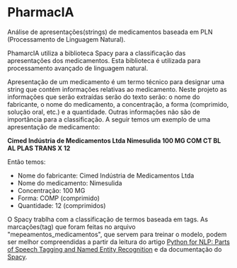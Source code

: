 # PharmacIA 

Análise de apresentações(strings) de medicamentos baseada em PLN (Processamento de Linguagem Natural). 

PhamarcIA utiliza a biblioteca Spacy para a classificação das apresentações dos medicamentos. Esta biblioteca é utilizada para processamento avançado de linguagem natural. 

Apresentação de um medicamento é um termo técnico para designar uma string que contém informações relativas ao medicamento. Neste projeto as informações que serão extraídas serão do texto serão: o nome do fabricante, o nome do medicamento, a concentração, a forma (comprimido, solução oral, etc.) e a quantidade. Outras informações não são de importância para a classificação. 
A seguir temos um exemplo de uma apresentação de medicamento: 

**Cimed Indústria de Medicamentos Ltda Nimesulida 100 MG COM CT BL AL PLAS TRANS X 12** 

Então temos: 

- Nome do fabricante: Cimed Indústria de Medicamentos Ltda 
- Nome do medicamento: Nimesulida 
- Concentração: 100 MG 
- Forma: COMP (comprimido) 
- Quantidade: 12 (comprimidos) 

O Spacy trablha com a classificação de termos baseada em tags. As marcações(tag) que foram feitas no arquivo "mepeamentos_medicamentos", que servem para treinar o modelo, podem ser melhor compreendidas a partir da leitura do artigo [Python for NLP: Parts of Speech Tagging and Named Entity Recognition](https://stackabuse.com/python-for-nlp-parts-of-speech-tagging-and-named-entity-recognition/) e da documentação do [Spacy](https://spacy.io/usage/linguistic-features).
